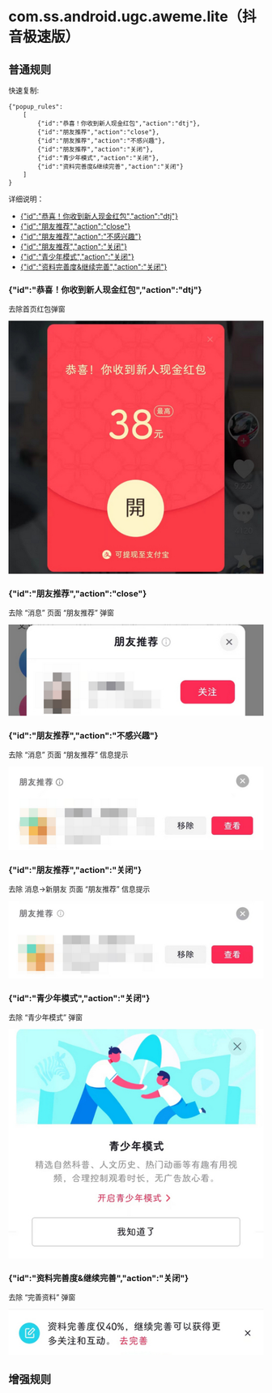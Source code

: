 # com.ss.android.ugc.aweme.lite（抖音极速版）

## 普通规则

快速复制:
```
{"popup_rules":
    [
        {"id":"恭喜！你收到新人现金红包","action":"dtj"},
        {"id":"朋友推荐","action":"close"},
        {"id":"朋友推荐","action":"不感兴趣"},
        {"id":"朋友推荐","action":"关闭"},
        {"id":"青少年模式","action":"关闭"},
        {"id":"资料完善度&继续完善","action":"关闭"}
    ]
}
```
详细说明：
- [{"id":"恭喜！你收到新人现金红包","action":"dtj"}](#id恭喜你收到新人现金红包actiondtj)
- [{"id":"朋友推荐","action":"close"}](#id朋友推荐actionclose)
- [{"id":"朋友推荐","action":"不感兴趣"}](#id朋友推荐action不感兴趣)
- [{"id":"朋友推荐","action":"关闭"}](#id朋友推荐action关闭)
- [{"id":"青少年模式","action":"关闭"}](#id青少年模式action关闭)
- [{"id":"资料完善度&继续完善","action":"关闭"}](#id资料完善度继续完善action关闭)

### {"id":"恭喜！你收到新人现金红包","action":"dtj"}
去除首页红包弹窗

![](./assets/hongbao.jpg)

### {"id":"朋友推荐","action":"close"}
去除 “消息” 页面 “朋友推荐” 弹窗

![](./assets/friend_recommand.jpg)

### {"id":"朋友推荐","action":"不感兴趣"}
去除 “消息” 页面 “朋友推荐” 信息提示

![](./assets/friend_recommand_1.jpg)

### {"id":"朋友推荐","action":"关闭"}
去除 消息->新朋友 页面 “朋友推荐” 信息提示

![](./assets/friend_recommand_2.jpg)

### {"id":"青少年模式","action":"关闭"}
去除 “青少年模式” 弹窗

![](./assets/teenager_mode.jpg)

### {"id":"资料完善度&继续完善","action":"关闭"}
去除 “完善资料” 弹窗

![](./assets/profile_fill.jpg)

## 增强规则
